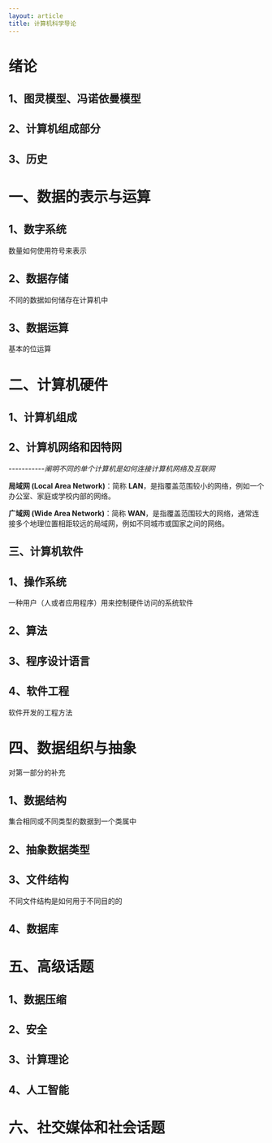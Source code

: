 ```yaml
---
layout: article
title: 计算机科学导论 
---
```


# 绪论

## 1、图灵模型、冯诺依曼模型

## 2、计算机组成部分

## 3、历史

# 一、数据的表示与运算

## 1、数字系统

数量如何使用符号来表示

## 2、数据存储

不同的数据如何储存在计算机中

## 3、数据运算

基本的位运算

# 二、计算机硬件

## 1、计算机组成

## 2、计算机网络和因特网

*-----------阐明不同的单个计算机是如何连接计算机网络及互联网*

**局域网 (Local Area Network)**：简称 **LAN**，是指覆盖范围较小的网络，例如一个办公室、家庭或学校内部的网络。

**广域网 (Wide Area Network)**：简称 **WAN**，是指覆盖范围较大的网络，通常连接多个地理位置相距较远的局域网，例如不同城市或国家之间的网络。

## 三、计算机软件

## 1、操作系统

一种用户（人或者应用程序）用来控制硬件访问的系统软件

## 2、算法

## 3、程序设计语言

## 4、软件工程

软件开发的工程方法

# 四、数据组织与抽象

对第一部分的补充

## 1、数据结构

集合相同或不同类型的数据到一个类属中

## 2、抽象数据类型

## 3、文件结构

不同文件结构是如何用于不同目的的

## 4、数据库

# 五、高级话题

## 1、数据压缩

## 2、安全

## 3、计算理论

## 4、人工智能

# 六、社交媒体和社会话题



